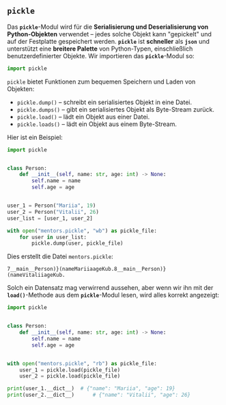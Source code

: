 
## `pickle`

Das **`pickle`**-Modul wird für die **Serialisierung und Deserialisierung von Python-Objekten** verwendet – jedes solche Objekt kann "gepickelt" und auf der Festplatte gespeichert werden. **`pickle`** ist **schneller** als **`json`** und unterstützt eine **breitere Palette** von Python-Typen, einschließlich benutzerdefinierter Objekte. Wir importieren das **`pickle`**-Modul so:

```python
import pickle
```

`pickle` bietet Funktionen zum bequemen Speichern und Laden von Objekten:

  * `pickle.dump()` – schreibt ein serialisiertes Objekt in eine Datei.
  * `pickle.dumps()` – gibt ein serialisiertes Objekt als Byte-Stream zurück.
  * `pickle.load()` – lädt ein Objekt aus einer Datei.
  * `pickle.loads()` – lädt ein Objekt aus einem Byte-Stream.

Hier ist ein Beispiel:

```python
import pickle


class Person:
    def __init__(self, name: str, age: int) -> None:
        self.name = name
        self.age = age


user_1 = Person("Mariia", 19)
user_2 = Person("Vitalii", 26)
user_list = [user_1, user_2]

with open("mentors.pickle", "wb") as pickle_file:
    for user in user_list:
        pickle.dump(user, pickle_file)
```

Dies erstellt die Datei `mentors.pickle`:

```
7__main__Person)}(nameMariiaageKub.8__main__Person)}(nameVitaliiageKub.
```

Solch ein Datensatz mag verwirrend aussehen, aber wenn wir ihn mit der **`load()`**-Methode aus dem **`pickle`**-Modul lesen, wird alles korrekt angezeigt:

```python
import pickle


class Person:
    def __init__(self, name: str, age: int) -> None:
        self.name = name
        self.age = age


with open("mentors.pickle", "rb") as pickle_file:
    user_1 = pickle.load(pickle_file)
    user_2 = pickle.load(pickle_file)

print(user_1.__dict__)	# {"name": "Mariia", "age": 19}
print(user_2.__dict__)		# {"name": "Vitalii", "age": 26}
```

```
```
